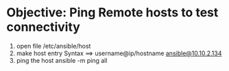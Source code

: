 # Objective: Ping Remote hosts to test connectivity

1. open file /etc/ansible/host
2. make host entry
    Syntax ==> username@ip/hostname
    ansible@10.10.2.134
3. ping the host
    ansible -m ping all
